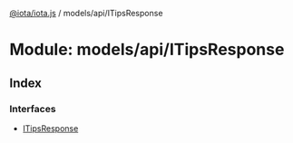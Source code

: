[@iota/iota.js](../README.md) / models/api/ITipsResponse

# Module: models/api/ITipsResponse

## Index

### Interfaces

* [ITipsResponse](../interfaces/models_api_itipsresponse.itipsresponse.md)
